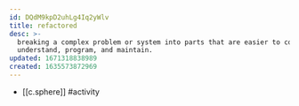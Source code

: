 ```yaml
---
id: DQdM9kpD2uhLg4Iq2yWlv
title: refactored
desc: >-
  breaking a complex problem or system into parts that are easier to conceive,
  understand, program, and maintain.
updated: 1671318838989
created: 1635573872969
---
```




- [[c.sphere]] #activity

